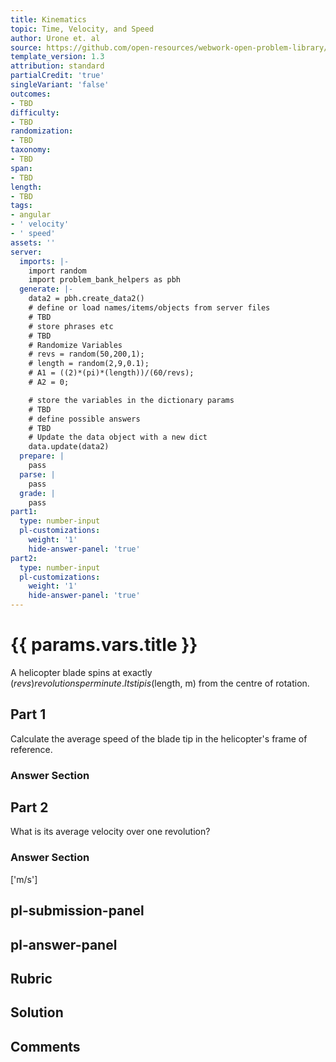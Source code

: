 ```yaml
---
title: Kinematics
topic: Time, Velocity, and Speed
author: Urone et. al
source: https://github.com/open-resources/webwork-open-problem-library/tree/master/Contrib/BrockPhysics/College_Physics_Urone/2.Kinematics/NU_U17-2-03-002.pg
template_version: 1.3
attribution: standard
partialCredit: 'true'
singleVariant: 'false'
outcomes:
- TBD
difficulty:
- TBD
randomization:
- TBD
taxonomy:
- TBD
span:
- TBD
length:
- TBD
tags:
- angular
- ' velocity'
- ' speed'
assets: ''
server:
  imports: |-
    import random
    import problem_bank_helpers as pbh
  generate: |-
    data2 = pbh.create_data2()
    # define or load names/items/objects from server files
    # TBD
    # store phrases etc
    # TBD
    # Randomize Variables
    # revs = random(50,200,1);
    # length = random(2,9,0.1);
    # A1 = ((2)*(pi)*(length))/(60/revs);
    # A2 = 0;

    # store the variables in the dictionary params
    # TBD
    # define possible answers
    # TBD
    # Update the data object with a new dict
    data.update(data2)
  prepare: |
    pass
  parse: |
    pass
  grade: |
    pass
part1:
  type: number-input
  pl-customizations:
    weight: '1'
    hide-answer-panel: 'true'
part2:
  type: number-input
  pl-customizations:
    weight: '1'
    hide-answer-panel: 'true'
---
```


# {{ params.vars.title }} 


A helicopter blade spins at exactly ($revs) revolutions per minute. Its tip is ($length, m) from the centre of rotation.

## Part 1 
 Calculate the average speed of the blade tip in the helicopter's frame of reference. 


 ### Answer Section

## Part 2 
What is its average velocity over one revolution? 


 ### Answer Section
['m/s']

## pl-submission-panel 


## pl-answer-panel 


## Rubric 


## Solution 


## Comments 


